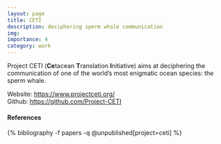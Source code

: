 ```yaml
---
layout: page
title: CETI
description: deciphering sperm whale communication
img: 
importance: 4
category: work
---
```


Project CETI (**Ce**tacean **T**ranslation **I**nitiative) aims at deciphering the communication of one of the world’s most enigmatic ocean species: the sperm whale.  

Website: <https://www.projectceti.org/>  
Github: <https://github.com/Project-CETI>  

#### References

<div class="publications">
{% bibliography -f papers -q @unpublished[project=ceti] %}
</div>


